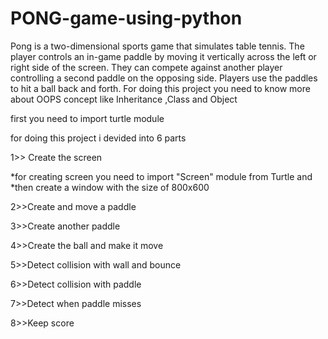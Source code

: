 # PONG-game-using-python
Pong is a two-dimensional sports game that simulates table tennis. The player controls an in-game paddle by moving it vertically across the left or right side of the screen. They can compete against another player controlling a second paddle on the opposing side. Players use the paddles to hit a ball back and forth.
For doing this project you need to know more about OOPS concept like Inheritance ,Class and Object

first you need to import turtle module


for doing this project i devided into 6 parts

1>> Create the screen

   *for creating screen you need to import "Screen" module from Turtle and
   *then create a window with the size of 800x600
   
   
2>>Create and move a paddle


3>>Create another paddle


4>>Create the ball and make it move


5>>Detect collision with wall and bounce


6>>Detect collision with paddle


7>>Detect when paddle misses


8>>Keep score
